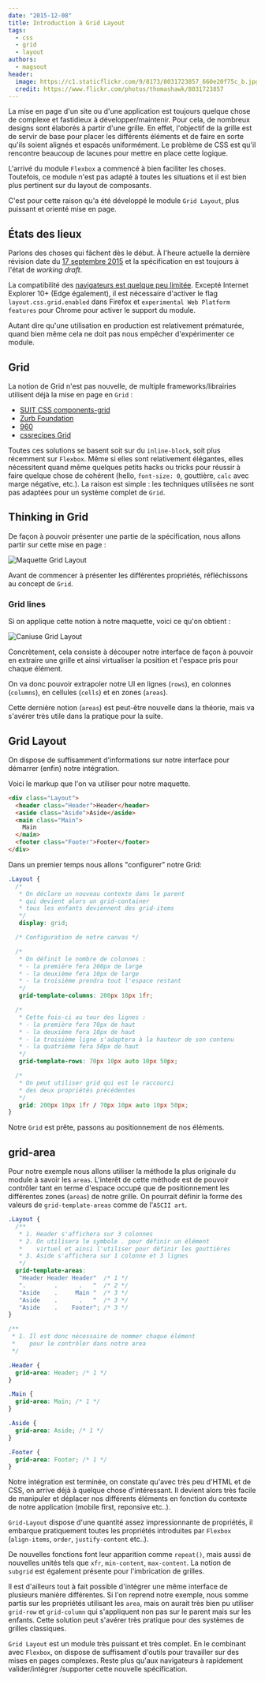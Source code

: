 ```yaml
---
date: "2015-12-08"
title: Introduction à Grid Layout
tags:
  - css
  - grid
  - layout
authors:
  - magsout
header:
  image: https://c1.staticflickr.com/9/8173/8031723857_660e20f75c_b.jpg
  credit: https://www.flickr.com/photos/thomashawk/8031723857
---
```


La mise en page d'un site ou d'une application est toujours quelque chose de complexe et fastidieux à développer/maintenir. Pour cela, de nombreux designs sont élaborés à partir d'une grille. En effet, l'objectif de la grille est de servir de base pour placer les différents éléments et de faire en sorte qu'ils soient alignés et espacés uniformément. Le problème de CSS est qu'il rencontre beaucoup de lacunes pour mettre en place cette logique.

L'arrivé du module `Flexbox` a commencé à bien faciliter les choses. Toutefois, ce module n'est pas adapté à toutes les situations et il est bien plus pertinent sur du layout de composants.

C'est pour cette raison qu'a été développé le module `Grid Layout`, plus puissant et orienté mise en page.

## États des lieux

Parlons des choses qui fâchent dès le début. À l'heure actuelle la dernière révision date du [17 septembre 2015](http://www.w3.org/TR/css-grid-1/) et la spécification en est toujours à l'état de *working draft*.

La compatibilité des [navigateurs est quelque peu limitée](http://caniuse.com/#feat=css-grid). Excepté Internet Explorer 10+ (Edge également), il est nécessaire d'activer le flag `layout.css.grid.enabled` dans Firefox et `experimental Web Platform features` pour Chrome pour activer le support du module.

Autant dire qu'une utilisation en production est relativement prématurée, quand bien même cela ne doit pas nous empêcher d'expérimenter ce module.

## Grid

La notion de Grid n'est pas nouvelle, de multiple frameworks/librairies utilisent déjà la mise en page en `Grid` :
- [SUIT CSS components-grid](https://github.com/suitcss/components-grid)
- [Zurb Foundation](http://foundation.zurb.com/docs/components/grid.html)
- [960](http://960.gs/)
- [cssrecipes Grid](https://github.com/cssrecipes/grid)

Toutes ces solutions se basent soit sur du `inline-block`, soit plus récemment sur `Flexbox`. Même si elles sont relativement élégantes, elles nécessitent quand même quelques petits hacks ou tricks pour réussir à faire quelque chose de cohérent (hello, `font-size: 0`, gouttière, `calc` avec marge négative, etc.). La raison est simple : les techniques utilisées ne sont pas adaptées pour un système complet de `Grid`.

## Thinking in Grid

De façon à pouvoir présenter une partie de la spécification, nous allons partir sur cette mise en page :

![Maquette Grid Layout](maquette.png)

Avant de commencer à présenter les différentes propriétés, réfléchissons au concept de `Grid`.

### Grid lines

Si on applique cette notion à notre maquette, voici ce qu'on obtient :

![Caniuse Grid Layout](grid-line.png)

Concrètement, cela consiste à découper notre interface de façon à pouvoir en extraire une grille et ainsi virtualiser la position et l'espace pris pour chaque élément.

On va donc pouvoir extrapoler notre UI en lignes (`rows`), en colonnes (`columns`), en cellules (`cells`) et en zones (`areas`).


Cette dernière notion (`areas`) est peut-être nouvelle dans la théorie, mais va s'avérer très utile dans la pratique pour la suite.

## Grid Layout

On dispose de suffisamment d'informations sur notre interface pour démarrer (enfin) notre intégration.

Voici le markup que l'on va utiliser pour notre maquette.

```html
<div class="Layout">
  <header class="Header">Header</header>
  <aside class="Aside">Aside</aside>
  <main class="Main">
    Main
  </main>
  <footer class="Footer">Footer</footer>
</div>
```

Dans un premier temps nous allons "configurer" notre Grid:

```CSS
.Layout {
  /*
   * On déclare un nouveau contexte dans le parent
   * qui devient alors un grid-container
   * tous les enfants deviennent des grid-items
   */
   display: grid;

  /* Configuration de notre canvas */

  /*
   * On définit le nombre de colonnes :
   * - la première fera 200px de large
   * - la deuxième fera 10px de large
   * - la troisième prendra tout l'espace restant
   */
   grid-template-columns: 200px 10px 1fr;

  /*
   * Cette fois-ci au tour des lignes :
   * - la première fera 70px de haut
   * - la deuxième fera 10px de haut
   * - la troisième ligne s'adaptera à la hauteur de son contenu
   * - la quatrième fera 50px de haut
   */
   grid-template-rows: 70px 10px auto 10px 50px;

  /*
   * On peut utiliser grid qui est le raccourci
   * des deux propriétés précédentes
   */
   grid: 200px 10px 1fr / 70px 10px auto 10px 50px;
}
```

Notre `Grid` est prête, passons au positionnement de nos éléments.

## grid-area

Pour notre exemple nous allons utiliser la méthode la plus originale du module à savoir les `areas`. L'interêt de cette méthode est de pouvoir contrôler tant en terme d'espace occupé que de positionnement les différentes zones (`areas`) de notre grille. On pourrait définir la forme des valeurs de `grid-template-areas` comme de l'`ASCII art`.

```CSS
.Layout {
  /**
   * 1. Header s'affichera sur 3 colonnes
   * 2. On utilisera le symbole . pour définir un élément
   *    virtuel et ainsi l'utiliser pour définir les gouttières
   * 3. Aside s'affichera sur 1 colonne et 3 lignes
   */
  grid-template-areas:
   "Header Header Header"  /* 1 */
   ".        .      .   "  /* 2 */
   "Aside    .     Main "  /* 3 */
   "Aside    .      .   "  /* 3 */
   "Aside    .    Footer"; /* 3 */
}

/**
 * 1. Il est donc nécessaire de nommer chaque élément
 *    pour le contrôler dans notre area
 */

.Header {
  grid-area: Header; /* 1 */
}

.Main {
  grid-area: Main; /* 1 */
}

.Aside {
  grid-area: Aside; /* 1 */
}

.Footer {
  grid-area: Footer; /* 1 */
}

```

Notre intégration est terminée, on constate qu'avec très peu d'HTML et de CSS, on arrive déjà à quelque chose d'intéressant. Il devient alors très facile de manipuler et déplacer nos différents éléments en fonction du contexte de notre application (mobile first, reponsive etc..).

`Grid-Layout` dispose d'une quantité assez impressionnante de propriétés, il embarque pratiquement toutes les propriétés introduites par `Flexbox` (`align-items`, `order`, `justify-content` etc..).

De nouvelles fonctions font leur apparition comme `repeat()`, mais aussi de nouvelles unités tels que `xfr`, `min-content`, `max-content`. La notion de `subgrid` est également présente pour l'imbrication de grilles.

Il est d'ailleurs tout à fait possible d'intégrer une même interface de plusieurs manière différentes. Si l'on reprend notre exemple, nous somme partis sur les propriétés utilisant les `area`, mais on aurait très bien pu utiliser `grid-row` et `grid-column` qui s'appliquent non pas sur le parent mais sur les enfants. Cette solution peut s'avérer très pratique pour des systèmes de grilles classiques.

`Grid Layout` est un module très puissant et très complet. En le combinant avec `Flexbox`, on dispose de suffisament d'outils pour travailler sur des mises en pages complexes. Reste plus qu'aux navigateurs à rapidement valider/intégrer /supporter cette nouvelle spécification.
